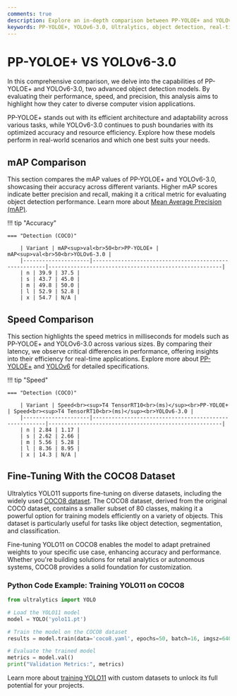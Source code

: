 ```yaml
---
comments: true
description: Explore an in-depth comparison between PP-YOLOE+ and YOLOv6-3.0, two leading object detection models excelling in real-time AI, edge AI, and computer vision applications. Discover their performance, accuracy, and efficiency to determine the best fit for your needs in advanced AI solutions.
keywords: PP-YOLOE+, YOLOv6-3.0, Ultralytics, object detection, real-time AI, edge AI, computer vision, model comparison, AI performance, COCO dataset.
---
```


# PP-YOLOE+ VS YOLOv6-3.0

In this comprehensive comparison, we delve into the capabilities of PP-YOLOE+ and YOLOv6-3.0, two advanced object detection models. By evaluating their performance, speed, and precision, this analysis aims to highlight how they cater to diverse computer vision applications.

PP-YOLOE+ stands out with its efficient architecture and adaptability across various tasks, while YOLOv6-3.0 continues to push boundaries with its optimized accuracy and resource efficiency. Explore how these models perform in real-world scenarios and which one best suits your needs.


## mAP Comparison

This section compares the mAP values of PP-YOLOE+ and YOLOv6-3.0, showcasing their accuracy across different variants. Higher mAP scores indicate better precision and recall, making it a critical metric for evaluating object detection performance. Learn more about [Mean Average Precision (mAP)](https://www.ultralytics.com/glossary/mean-average-precision-map).


!!! tip "Accuracy"

	=== "Detection (COCO)"

		| Variant | mAP<sup>val<br>50<br>PP-YOLOE+ | mAP<sup>val<br>50<br>YOLOv6-3.0 |
		|---------------------|-------------------------------------------------------|-------------------------------------------------------|
		| n | 39.9 | 37.5 |
		| s | 43.7 | 45.0 |
		| m | 49.8 | 50.0 |
		| l | 52.9 | 52.8 |
		| x | 54.7 | N/A |
		

## Speed Comparison

This section highlights the speed metrics in milliseconds for models such as PP-YOLOE+ and YOLOv6-3.0 across various sizes. By comparing their latency, we observe critical differences in performance, offering insights into their efficiency for real-time applications. Explore more about [PP-YOLOE+](https://github.com/PaddlePaddle/PaddleDetection) and [YOLOv6](https://github.com/meituan/YOLOv6) for detailed specifications.


!!! tip "Speed"

	=== "Detection (COCO)"

		| Variant | Speed<br><sup>T4 TensorRT10<br>(ms)</sup><br>PP-YOLOE+ | Speed<br><sup>T4 TensorRT10<br>(ms)</sup><br>YOLOv6-3.0 |
		|---------------------|-------------------------------------------------------|-------------------------------------------------------|
		| n | 2.84 | 1.17 |
		| s | 2.62 | 2.66 |
		| m | 5.56 | 5.28 |
		| l | 8.36 | 8.95 |
		| x | 14.3 | N/A |

## Fine-Tuning With the COCO8 Dataset

Ultralytics YOLO11 supports fine-tuning on diverse datasets, including the widely used [COCO8 dataset](https://docs.ultralytics.com/datasets/detect/coco/). The COCO8 dataset, derived from the original COCO dataset, contains a smaller subset of 80 classes, making it a powerful option for training models efficiently on a variety of objects. This dataset is particularly useful for tasks like object detection, segmentation, and classification.

Fine-tuning YOLO11 on COCO8 enables the model to adapt pretrained weights to your specific use case, enhancing accuracy and performance. Whether you're building solutions for retail analytics or autonomous systems, COCO8 provides a solid foundation for customization.

### Python Code Example: Training YOLO11 on COCO8

```python
from ultralytics import YOLO

# Load the YOLO11 model
model = YOLO('yolo11.pt')

# Train the model on the COCO8 dataset
results = model.train(data='coco8.yaml', epochs=50, batch=16, imgsz=640)

# Evaluate the trained model
metrics = model.val()
print("Validation Metrics:", metrics)
```

Learn more about [training YOLO11](https://docs.ultralytics.com/modes/train/) with custom datasets to unlock its full potential for your projects.
